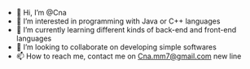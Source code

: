 - 👋 Hi, I’m @Cna
- 👀 I’m interested in programming with Java or C++ languages
- 🌱 I’m currently learning different kinds of back-end and front-end languages
- 💞️ I’m looking to collaborate on developing simple softwares
- 📫 How to reach me, contact me on Cna.mm7@gmail.com
new line   
<!---
Cnamm7/Cnamm7 is a ✨ special ✨ repository because its `README.md` (this file) appears on your GitHub profile.
You can click the Preview link to take a look at your changes.
--->
